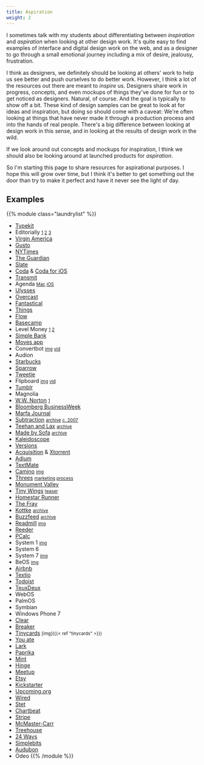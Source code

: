 ```yaml
---
title: Aspiration
weight: 2
---
```


I sometimes talk with my students about differentiating between *inspiration* and *aspiration* when looking at other design work. It's quite easy to find examples of interface and digital design work on the web, and as a designer to go through a small emotional journey including a mix of desire, jealousy, frustration.

I think as designers, we definitely should be looking at others' work to help us see better and push ourselves to do better work. However, I think a lot of the resources out there are meant to *inspire* us. Designers share work in progress, concepts, and even mockups of things they've done for fun or to get noticed as designers. Natural, of course. And the goal is typically to show off a bit. These kind of design samples can be great to look at for ideas and inspiration, but doing so should come with a caveat: We're often looking at things that have never made it through a production process and into the hands of real people. There's a big difference between looking at design work in this sense, and in looking at the results of design work in the wild.

If we look around out concepts and mockups for inspiration, I think we should also be looking around at launched products for *aspiration*.

So I'm starting this page to share resources for aspirational purposes. I hope this will grow over time, but I think it's better to get something out the door than try to make it perfect and have it never see the light of day.

## Examples

{{% module class="laundrylist" %}}
- [Typekit](http://v4.jasonsantamaria.com/portfolio/typekit/)
- Editorially <small>[1](http://stet.editorially.com/articles/iterating-the-editorially-ui/) [2](http://stet.editorially.com/articles/new-on-editorially-organize-all-the-things/) [3](http://stet.editorially.com/articles/saving-your-work-in-more-ways-than-one/)</small>
- [Virgin America](https://work.co/virgin-america)
- [Gusto](https://gusto.com)
- [NYTimes](https://www.nytimes.com)
- [The Guardian](https://www.theguardian.com/international)
- [Slate](https://slate.com)
- [Coda](https://panic.com/coda/) & [Coda for iOS](https://panic.com/coda/)
- [Transmit](https://panic.com/transmit/)
- Agenda <small>[Mac](https://itunes.apple.com/us/app/agenda/id1287445660) [iOS](https://itunes.apple.com/us/app/agenda/id1370289240)</small>
- [Ulysses](https://ulysses.app)
- [Overcast](https://overcast.fm)
- [Fantastical](https://flexibits.com/fantastical)
- [Things](https://culturedcode.com/things/)
- [Flow](https://www.getflow.com)
- [Basecamp](https://basecamp.com)
- Level Money <small>[1](https://www.pastemagazine.com/articles/2013/11/level-money-an-app-thats-a-real-time-money-meter.html) [2](https://tidbits.com/2013/10/18/level-money-simplifies-budgeting/)</small>
- [Simple Bank](https://www.simple.com)
- [Moves app](https://duckduckgo.com/?q=moves+app&iax=images&ia=images)
- Convertbot <small>[img](https://duckduckgo.com/?q=convertbot&iax=images&ia=images) [vid](https://duckduckgo.com/?q=convertbot&iax=videos&ia=videos)</small>
- Audion
- [Starbucks](https://www.starbucks.com/coffeehouse/mobile-apps)
- [Sparrow](https://duckduckgo.com/?q=sparrow+mail+app&iax=images&ia=images)
- [Tweetie](https://duckduckgo.com/?q=tweetie+app&iax=images&ia=images)
- Flipboard <small>[img](https://duckduckgo.com/?q=flipboard+app&iax=images&ia=images) [vid](https://duckduckgo.com/?q=flipboard+app&iax=videos&ia=videos)</small>
- [Tumblr](https://duckduckgo.com/?q=tumblr+website+ui&iax=images&ia=images)
- Magnolia
- [W.W. Norton](http://www.wwnorton.com/) <small>[1](http://v4.jasonsantamaria.com/portfolio/ww-norton/)</small>
- [Bloomberg BusinessWeek](https://www.bloomberg.com/businessweek)
- [Marfa Journal](https://marfajournal.com)
- [Subtraction](https://www.subtraction.com) <small>[archive](https://web.archive.org/web/*/subtraction.com) [c. 2007](https://web.archive.org/web/20071001230314/http://www.subtraction.com/)</small>
- [Teehan and Lax](https://teehanlax.com) <small>[archive](https://web.archive.org/web/*/teehanlax.com)</small>
- [Made by Sofa](http://madebysofa.com) <small>[archive](https://web.archive.org/web/*/madebysofa.com)</small>
- [Kaleidoscope](https://www.kaleidoscopeapp.com)
- [Versions](https://www.versionsapp.com)
- [Acquisition](http://www.acquisitionp2p.com) & [Xtorrent](http://www.xtorrent.com)
- [Adium](https://adium.im)
- [TextMate](https://macromates.com)
- [Camino](http://caminobrowser.org) <small>[img](https://duckduckgo.com/?q=camino+browser&ia=images&iax=images)</small>
- [Threes](http://play.threesgame.com) <small>[marketing](http://asherv.com/threes/) [process](http://asherv.com/threes/threemails/)</small>
- [Monument Valley](https://www.monumentvalleygame.com)
- [Tiny Wings](http://andreasilliger.com) <small>[teaser](https://www.youtube.com/watch?v=AXUiyK1olZ8)</small>
- [Homestar Runner](http://homestarrunner.com)
- [The Fray](http://fray.com/index-old.shtml)
- [Kottke](https://kottke.org) <small>[archive](https://web.archive.org/web/*/kottke.org)</small>
- [Buzzfeed](https://www.buzzfeed.com) <small>[archive](https://web.archive.org/web/*/buzzfeed.com)</small>
- [Readmill](http://readmill.com) <small>[img](https://duckduckgo.com/?q=readmill+app&iax=images&ia=images)</small>
- [Reeder](https://reederapp.com)
- [PCalc](https://www.pcalc.com)
- System 1 <small>[img](https://guidebookgallery.org/screenshots/macos11)</small>
- System 6
- System 7 <small>[img](https://guidebookgallery.org/screenshots/macos70)</small>
- BeOS <small>[img](https://guidebookgallery.org/screenshots/beos5)</small>
- [Airbnb](https://www.airbnb.com)
- [Textio](https://textio.com)
- [Todoist](https://todoist.com)
- [TeuxDeux](https://teuxdeux.com)
- WebOS
- PalmOS
- Symbian
- Windows Phone 7
- [Clear](https://itunes.apple.com/us/app/clear-todos/id493136154)
- [Breaker](https://www.breaker.audio)
- [Tinycards](https://tinycards.duolingo.com) <small>[img]({{< ref "tinycards" >}})</small>
- [You ate](https://youate.com)
- [Lark](https://www.lark.com)
- [Paprika](https://www.paprikaapp.com)
- [Mint](https://www.mint.com)
- [Hinge](https://hinge.co)
- [Meetup](https://www.meetup.com)
- [Etsy](https://www.etsy.com)
- [Kickstarter](https://www.kickstarter.com)
- [Upcoming.org](https://upcoming.org)
- [Wired](https://www.wired.com)
- [Stet](http://stet.editorially.com)
- [Chartbeat](https://chartbeat.com)
- [Stripe](https://stripe.com)
- [McMaster-Carr](https://www.mcmaster.com)
- [Treehouse](https://teamtreehouse.com)
- [24 Ways](https://24ways.org)
- [Simplebits](http://simplebits.com)
- [Audubon](https://www.audubon.org)
- Odeo
{{% /module %}}
